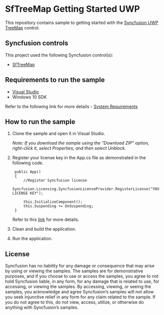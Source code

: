 # SfTreeMap Getting Started UWP

This repository contains sample to getting started with the [Syncfusion UWP TreeMap](https://help.syncfusion.com/uwp/treemap/getting-started) control.

## Syncfusion controls

This project used the following Syncfusion control(s):
* [SfTreeMap](https://www.syncfusion.com/uwp-ui-controls/treemap)

## Requirements to run the sample

* [Visual Studio](https://visualstudio.microsoft.com/downloads/)
* Windows 10 SDK

Refer to the following link for more details - [System Requirements](https://help.syncfusion.com/uwp/system-requirements)

## How to run the sample

1. Clone the sample and open it in Visual Studio.

   *Note: If you download the sample using the "Download ZIP" option, right-click it, select Properties, and then select Unblock.*
   
2. Register your license key in the App.cs file as demonstrated in the following code.

		public App()
		{
			//Register Syncfusion license
			Syncfusion.Licensing.SyncfusionLicenseProvider.RegisterLicense("YOUR LICENSE KEY");

			this.InitializeComponent();
			this.Suspending += OnSuspending;
		}
		
	Refer to this [link](https://help.syncfusion.com/uwp/licensing/overview) for more details.
	
3. Clean and build the application.

4. Run the application.

## License

Syncfusion has no liability for any damage or consequence that may arise by using or viewing the samples. The samples are for demonstrative purposes, and if you choose to use or access the samples, you agree to not hold Syncfusion liable, in any form, for any damage that is related to use, for accessing, or viewing the samples. By accessing, viewing, or seeing the samples, you acknowledge and agree Syncfusion’s samples will not allow you seek injunctive relief in any form for any claim related to the sample. If you do not agree to this, do not view, access, utilize, or otherwise do anything with Syncfusion’s samples.
